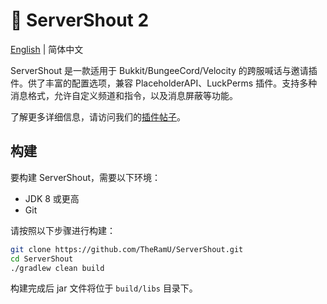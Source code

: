 # 📣 ServerShout 2

[English](./README.md) | 简体中文

ServerShout 是一款适用于 Bukkit/BungeeCord/Velocity 的跨服喊话与邀请插件。供了丰富的配置选项，兼容 PlaceholderAPI、LuckPerms 插件。支持多种消息格式，允许自定义频道和指令，以及消息屏蔽等功能。

了解更多详细信息，请访问我们的[插件帖子](#)。

## 构建

要构建 ServerShout，需要以下环境：

- JDK 8 或更高
- Git

请按照以下步骤进行构建：

```bash
git clone https://github.com/TheRamU/ServerShout.git
cd ServerShout
./gradlew clean build
```

构建完成后 jar 文件将位于 `build/libs` 目录下。
